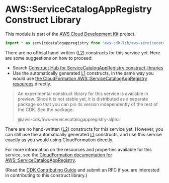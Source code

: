 # AWS::ServiceCatalogAppRegistry Construct Library


This module is part of the [AWS Cloud Development Kit](https://github.com/aws/aws-cdk) project.

```ts nofixture
import * as servicecatalogappregistry from 'aws-cdk-lib/aws-servicecatalogappregistry';
```

<!--BEGIN CFNONLY DISCLAIMER-->

There are no official hand-written ([L2](https://docs.aws.amazon.com/cdk/latest/guide/constructs.html#constructs_lib)) constructs for this service yet. Here are some suggestions on how to proceed:

- Search [Construct Hub for ServiceCatalogAppRegistry construct libraries](https://constructs.dev/search?q=servicecatalogappregistry)
- Use the automatically generated [L1](https://docs.aws.amazon.com/cdk/latest/guide/constructs.html#constructs_l1_using) constructs, in the same way you would use [the CloudFormation AWS::ServiceCatalogAppRegistry resources](https://docs.aws.amazon.com/AWSCloudFormation/latest/UserGuide/AWS_ServiceCatalogAppRegistry.html) directly.


> An experimental construct library for this service is available in preview. Since it is not stable yet, it is distributed
> as a separate package so that you can pin its version independently of the rest of the CDK. See the package:
>
> <span class="package-reference">@aws-cdk/aws-servicecatalogappregistry-alpha</span>

<!--BEGIN CFNONLY DISCLAIMER-->

There are no hand-written ([L2](https://docs.aws.amazon.com/cdk/latest/guide/constructs.html#constructs_lib)) constructs for this service yet. 
However, you can still use the automatically generated [L1](https://docs.aws.amazon.com/cdk/latest/guide/constructs.html#constructs_l1_using) constructs, and use this service exactly as you would using CloudFormation directly.

For more information on the resources and properties available for this service, see the [CloudFormation documentation for AWS::ServiceCatalogAppRegistry](https://docs.aws.amazon.com/AWSCloudFormation/latest/UserGuide/AWS_ServiceCatalogAppRegistry.html).

(Read the [CDK Contributing Guide](https://github.com/aws/aws-cdk/blob/master/CONTRIBUTING.md) and submit an RFC if you are interested in contributing to this construct library.)

<!--END CFNONLY DISCLAIMER-->
